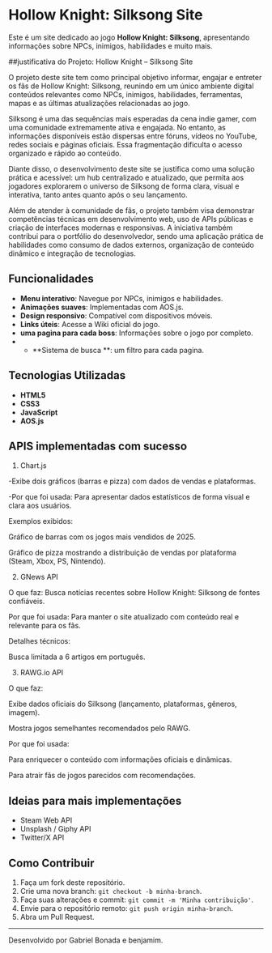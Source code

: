 # Hollow Knight: Silksong Site

Este é um site dedicado ao jogo **Hollow Knight: Silksong**, apresentando informações sobre NPCs, inimigos, habilidades e muito mais.

##justificativa do Projeto: Hollow Knight – Silksong Site

O projeto deste site tem como principal objetivo informar, engajar e entreter os fãs de Hollow Knight: Silksong, reunindo em um único ambiente digital conteúdos relevantes como NPCs, inimigos, habilidades, ferramentas, mapas e as últimas atualizações relacionadas ao jogo.

Silksong é uma das sequências mais esperadas da cena indie gamer, com uma comunidade extremamente ativa e engajada. No entanto, as informações disponíveis estão dispersas entre fóruns, vídeos no YouTube, redes sociais e páginas oficiais. Essa fragmentação dificulta o acesso organizado e rápido ao conteúdo.

Diante disso, o desenvolvimento deste site se justifica como uma solução prática e acessível: um hub centralizado e atualizado, que permita aos jogadores explorarem o universo de Silksong de forma clara, visual e interativa, tanto antes quanto após o seu lançamento.

Além de atender à comunidade de fãs, o projeto também visa demonstrar competências técnicas em desenvolvimento web, uso de APIs públicas e criação de interfaces modernas e responsivas. A iniciativa também contribui para o portfólio do desenvolvedor, sendo uma aplicação prática de habilidades como consumo de dados externos, organização de conteúdo dinâmico e integração de tecnologias.

## Funcionalidades
- **Menu interativo**: Navegue por NPCs, inimigos e habilidades.
- **Animações suaves**: Implementadas com AOS.js.
- **Design responsivo**: Compatível com dispositivos móveis.
- **Links úteis**: Acesse a Wiki oficial do jogo.
- **uma pagina para cada boss**: Informações sobre o jogo por completo.
- - **Sistema de busca **: um filtro para cada pagina.

## Tecnologias Utilizadas
- **HTML5**
- **CSS3**
- **JavaScript**
- **AOS.js**


## APIS implementadas com sucesso

1. Chart.js

-Exibe dois gráficos (barras e pizza) com dados de vendas e plataformas.

-Por que foi usada: Para apresentar dados estatísticos de forma visual e clara aos usuários.

Exemplos exibidos:

Gráfico de barras com os jogos mais vendidos de 2025.

Gráfico de pizza mostrando a distribuição de vendas por plataforma (Steam, Xbox, PS, Nintendo).

2. GNews API

O que faz: Busca notícias recentes sobre Hollow Knight: Silksong de fontes confiáveis.

Por que foi usada: Para manter o site atualizado com conteúdo real e relevante para os fãs.

Detalhes técnicos:

Busca limitada a 6 artigos em português.

3. RAWG.io API

O que faz:

Exibe dados oficiais do Silksong (lançamento, plataformas, gêneros, imagem).

Mostra jogos semelhantes recomendados pelo RAWG.

Por que foi usada:

Para enriquecer o conteúdo com informações oficiais e dinâmicas.

Para atrair fãs de jogos parecidos com recomendações.

## Ideias para mais implementações
- Steam Web API
- Unsplash / Giphy API
- Twitter/X API

## Como Contribuir
1. Faça um fork deste repositório.
2. Crie uma nova branch: `git checkout -b minha-branch`.
3. Faça suas alterações e commit: `git commit -m 'Minha contribuição'`.
4. Envie para o repositório remoto: `git push origin minha-branch`.
5. Abra um Pull Request.

---

Desenvolvido por Gabriel Bonada e benjamim.
